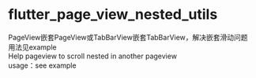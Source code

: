 # flutter_page_view_nested_utils

PageView嵌套PageView或TabBarView嵌套TabBarView，解决嵌套滑动问题  
用法见example  
Help pageview to scroll nested in another pageview  
usage：see example
